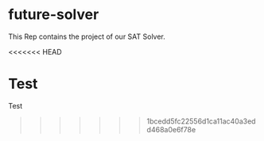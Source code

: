 future-solver
=============

This Rep contains the project of our SAT Solver.

<<<<<<< HEAD


Test 
=======
Test
>>>>>>> 1bcedd5fc22556d1ca11ac40a3edd468a0e6f78e
